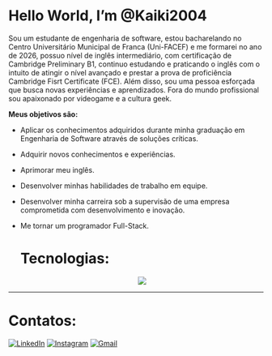 # Hello World, I’m @Kaiki2004
Sou um estudante de engenharia de software, estou bacharelando no Centro Universitário Municipal de Franca (Uni-FACEF) e me formarei no ano de 2026, possuo nível de inglês intermediário, com certificação de Cambridge Preliminary B1, continuo estudando e praticando o inglês com o intuito de atingir o nível avançado e prestar a prova de proficiência Cambridge Fisrt Certificate (FCE).
Além disso, sou uma pessoa esforçada que busca novas experiências e aprendizados. Fora do mundo profissional sou apaixonado por videogame e a cultura geek.

**Meus objetivos são:**
-  Aplicar os conhecimentos adquiridos durante minha graduação em Engenharia de Software através de soluções críticas.
- Adquirir novos conhecimentos e experiências.
- Aprimorar meu inglês.
- Desenvolver minhas habilidades de trabalho em equipe.
- Desenvolver minha carreira sob a supervisão de uma empresa comprometida com desenvolvimento e inovação.
- Me tornar um programador Full-Stack.

  # Tecnologias:
  <div display="inline-block">
    <p align="center">
      <a href="https://skillicons.dev">
        <img src="https://skillicons.dev/icons?i=github,git,html,css,bootstrap,javascript,php,python,mysql,vscode"/>
      </a>
    </p>
 </div>
 <div align="center"></div>
 
----
# Contatos:
[![LinkedIn](https://img.shields.io/badge/linkedin-%230077B5.svg?style=for-the-badge&logo=linkedin&logoColor=white)](https://www.linkedin.com/in/kaikiandradeeensoftware/)
[![Instagram](https://img.shields.io/badge/Instagram-%23E4405F.svg?style=for-the-badge&logo=Instagram&logoColor=white)](https://www.instagram.com/kaiki_20/)
[![Gmail](https://img.shields.io/badge/Gmail-D14836?style=for-the-badge&logo=gmail&logoColor=white)](https://mail.google.com/mail/u/0/#inbox)

<!---
Kaiki2004/Kaiki2004 is a ✨ special ✨ repository because its `README.md` (this file) appears on your GitHub profile.
You can click the Preview link to take a look at your changes.
--->
